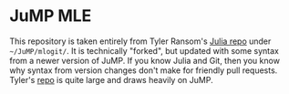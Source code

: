 # JuMP MLE
This repository is taken entirely from 
Tyler Ransom's [Julia repo](https://github.com/tyleransom/Julia/tree/master/JuMP/mlogit) 
under `~/JuMP/mlogit/`.
It is technically "forked", 
but updated with some syntax from a newer version of JuMP.
If you know Julia and Git, 
then you know why syntax from version changes don't make for friendly pull requests.
Tyler's [repo](https://github.com/tyleransom/Julia/) 
is quite large and draws heavily on JuMP.
